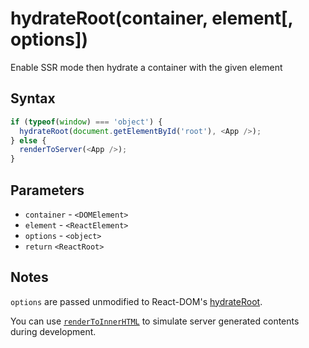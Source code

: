 # hydrateRoot(container, element[, options])

Enable SSR mode then hydrate a container with the given element

## Syntax

```js
if (typeof(window) === 'object') {
  hydrateRoot(document.getElementById('root'), <App />);
} else {
  renderToServer(<App />);
}
```

## Parameters

* `container` - `<DOMElement>`
* `element` - `<ReactElement>`
* `options` - `<object>`
* `return` `<ReactRoot>`

## Notes

`options` are passed unmodified to React-DOM's
[hydrateRoot](https://reactjs.org/docs/react-dom-client.html#hydrateroot).

You can use [`renderToInnerHTML`](./renderToInnerHTML.md#readme) to simulate server generated contents during development.
